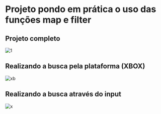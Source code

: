 # Projeto pondo em prática o uso das funções map e filter
## Projeto completo
![1](https://github.com/guiwebber/mapFilter/assets/47763495/3a387aaf-316e-4365-90c7-7358fc5638eb)
## Realizando a busca pela plataforma (XBOX)

![xb](https://github.com/guiwebber/mapFilter/assets/47763495/2214059e-ab83-4c2e-bea0-45ffe225da40)
## Realizando a busca através do input
![x](https://github.com/guiwebber/mapFilter/assets/47763495/e580b13a-fc6a-4a19-b978-1c0e5a4a3fe2)
